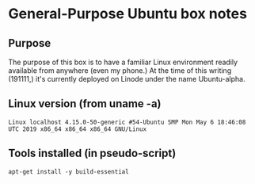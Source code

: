 # General-Purpose Ubuntu box notes

## Purpose

The purpose of this box is to have a familiar Linux environment readily available from anywhere (even my phone.) At the time of this writing (191111,) it's currently deployed on Linode under the name Ubuntu-alpha.

## Linux version (from uname -a)

```Linux localhost 4.15.0-50-generic #54-Ubuntu SMP Mon May 6 18:46:08 UTC 2019 x86_64 x86_64 x86_64 GNU/Linux```

## Tools installed (in pseudo-script)

```
apt-get install -y build-essential
```
